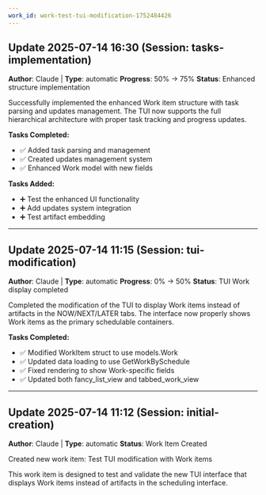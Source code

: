 ```yaml
---
work_id: work-test-tui-modification-1752484426
---
```


## Update 2025-07-14 16:30 (Session: tasks-implementation)
**Author**: Claude | **Type**: automatic
**Progress**: 50% → 75%
**Status**: Enhanced structure implementation

Successfully implemented the enhanced Work item structure with task parsing and updates management. The TUI now supports the full hierarchical architecture with proper task tracking and progress updates.

**Tasks Completed:**
- ✅ Added task parsing and management
- ✅ Created updates management system
- ✅ Enhanced Work model with new fields

**Tasks Added:**
- ➕ Test the enhanced UI functionality
- ➕ Add updates system integration
- ➕ Test artifact embedding

---

## Update 2025-07-14 11:15 (Session: tui-modification)
**Author**: Claude | **Type**: automatic
**Progress**: 0% → 50%
**Status**: TUI Work display completed

Completed the modification of the TUI to display Work items instead of artifacts in the NOW/NEXT/LATER tabs. The interface now properly shows Work items as the primary schedulable containers.

**Tasks Completed:**
- ✅ Modified WorkItem struct to use models.Work
- ✅ Updated data loading to use GetWorkBySchedule
- ✅ Fixed rendering to show Work-specific fields
- ✅ Updated both fancy_list_view and tabbed_work_view

---

## Update 2025-07-14 11:12 (Session: initial-creation)
**Author**: Claude | **Type**: automatic
**Status**: Work Item Created

Created new work item: Test TUI modification with Work items

This work item is designed to test and validate the new TUI interface that displays Work items instead of artifacts in the scheduling interface.